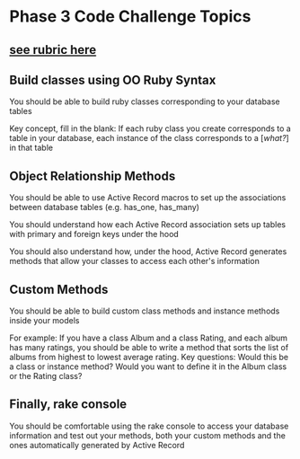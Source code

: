 # Phase 3 Code Challenge Topics
## [see rubric here](https://learning.flatironschool.com/courses/5257/assignments/220141?module_item_id=513110)
## Build classes using OO Ruby Syntax
You should be able to build ruby classes corresponding to your database tables

Key concept, fill in the blank: If each ruby class you create corresponds to a table in your database, each instance of the class corresponds to a [*what?*] in that table
## Object Relationship Methods
You should be able to use Active Record macros to set up the associations between database tables (e.g. has_one, has_many)

You should understand how each Active Record association sets up tables with primary and foreign keys under the hood

You should also understand how, under the hood, Active Record generates methods that allow your classes to access each other's information
## Custom Methods
You should be able to build custom class methods and instance methods inside your models

For example: If you have a class Album and a class Rating, and each album has many ratings, you should be able to write a method that sorts the list of albums from highest to lowest average rating. Key questions: Would this be a class or instance method? Would you want to define it in the Album class or the Rating class?
## Finally, rake console
You should be comfortable using the rake console to access your database information and test out your methods, both your custom methods and the ones automatically generated by Active Record